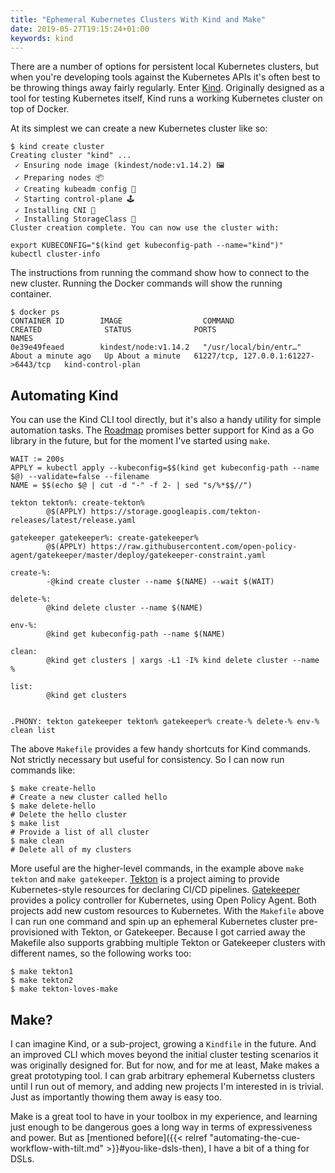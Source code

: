 ```yaml
---
title: "Ephemeral Kubernetes Clusters With Kind and Make"
date: 2019-05-27T19:15:24+01:00
keywords: kind
---
```


There are a number of options for persistent local Kubernetes clusters, but when you're developing tools against the Kubernetes APIs it's often best to be throwing things away fairly regularly. Enter [Kind](https://kind.sigs.k8s.io/). Originally designed as a tool for testing Kubernetes itself, Kind runs a working Kubernetes cluster on top of Docker. 

At its simplest we can create a new Kubernetes cluster like so:

```shell
$ kind create cluster
Creating cluster "kind" ...
 ✓ Ensuring node image (kindest/node:v1.14.2) 🖼
 ✓ Preparing nodes 📦
 ✓ Creating kubeadm config 📜
 ✓ Starting control-plane 🕹️
 ✓ Installing CNI 🔌
 ✓ Installing StorageClass 💾
Cluster creation complete. You can now use the cluster with:

export KUBECONFIG="$(kind get kubeconfig-path --name="kind")"
kubectl cluster-info
```

The instructions from running the command show how to connect to the new cluster. Running the Docker commands will show the running container.

```shell
$ docker ps
CONTAINER ID        IMAGE                  COMMAND                  CREATED              STATUS              PORTS                                  NAMES
0e39e49feaed        kindest/node:v1.14.2   "/usr/local/bin/entr…"   About a minute ago   Up About a minute   61227/tcp, 127.0.0.1:61227->6443/tcp   kind-control-plan
```

## Automating Kind

You can use the Kind CLI tool directly, but it's also a handy utility for simple automation tasks. The [Roadmap](https://kind.sigs.k8s.io/docs/contributing/1.0-roadmap/) promises better support for Kind as a Go library in the future, but for the moment I've started using `make`.

```make
WAIT := 200s
APPLY = kubectl apply --kubeconfig=$$(kind get kubeconfig-path --name $@) --validate=false --filename
NAME = $$(echo $@ | cut -d "-" -f 2- | sed "s/%*$$//")

tekton tekton%: create-tekton%
        @$(APPLY) https://storage.googleapis.com/tekton-releases/latest/release.yaml

gatekeeper gatekeeper%: create-gatekeeper%
        @$(APPLY) https://raw.githubusercontent.com/open-policy-agent/gatekeeper/master/deploy/gatekeeper-constraint.yaml

create-%:
        -@kind create cluster --name $(NAME) --wait $(WAIT)

delete-%:
        @kind delete cluster --name $(NAME)

env-%:
        @kind get kubeconfig-path --name $(NAME)

clean:
        @kind get clusters | xargs -L1 -I% kind delete cluster --name %

list:
        @kind get clusters


.PHONY: tekton gatekeeper tekton% gatekeeper% create-% delete-% env-% clean list
```

The above `Makefile` provides a few handy shortcuts for Kind commands. Not strictly necessary but useful for consistency. So I can now run commands like:

```shell
$ make create-hello
# Create a new cluster called hello
$ make delete-hello
# Delete the hello cluster
$ make list
# Provide a list of all cluster
$ make clean
# Delete all of my clusters
```

More useful are the higher-level commands, in the example above `make tekton` and `make gatekeeper`. [Tekton](https://tekton.dev/) is a project aiming to provide Kubernetes-style resources for declaring CI/CD pipelines. [Gatekeeper](https://github.com/open-policy-agent/gatekeeper) provides a policy controller for Kubernetes, using Open Policy Agent. Both projects add new custom resources to Kubernetes. With the `Makefile` above I can run one command and spin up an ephemeral
Kubernetes cluster pre-provisioned with Tekton, or Gatekeeper. Because I got carried away the Makefile also supports grabbing multiple Tekton or Gatekeeper clusters with different names, so the following works too:

```shell
$ make tekton1
$ make tekton2
$ make tekton-loves-make
```

## Make?

I can imagine Kind, or a sub-project, growing a `Kindfile` in the future. And an improved CLI which moves beyond the initial cluster testing scenarios it was originally designed for. But for now, and for me at least, Make makes a great prototyping tool. I can grab arbitrary ephemeral Kubernetss clusters until I run out of memory, and adding new projects I'm interested in is trivial. Just as importantly thowing them away is easy too.

Make is a great tool to have in your toolbox in my experience, and learning just enough to be dangerous
goes a long way in terms of expressiveness and power. But as [mentioned before]({{< relref "automating-the-cue-workflow-with-tilt.md" >}}#you-like-dsls-then), I have a bit of a thing for DSLs.
